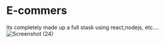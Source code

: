 # E-commers
 Its completely made up a full stask using react,nodejs, etc....
![Screenshot (24)](https://user-images.githubusercontent.com/113034213/236543635-eada7cac-d7b8-4e65-ac14-bab004c37fcd.png)
